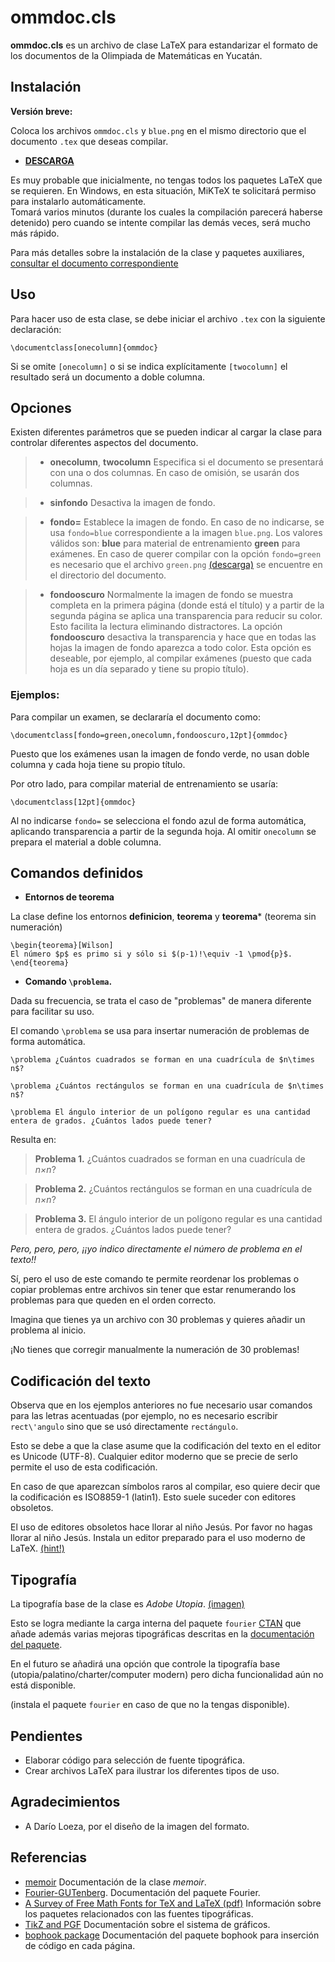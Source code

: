 ommdoc.cls
======


**ommdoc.cls** es un archivo de clase LaTeX para estandarizar el formato de los documentos de la Olimpiada de Matemáticas en Yucatán.

Instalación 
------

**Versión breve:**

Coloca los archivos  `ommdoc.cls`  y `blue.png` en el mismo directorio que el documento `.tex` que deseas compilar. 

* **[DESCARGA](https://github.com/proposicion47/ommdoc/archive/master.zip)**

Es muy probable que inicialmente, no tengas todos los paquetes LaTeX que se requieren. 
En Windows, en esta situación, MiKTeX te solicitará permiso para instalarlo automáticamente.  
Tomará varios minutos (durante los cuales la compilación parecerá haberse detenido) pero cuando se intente compilar
las demás veces, será mucho más rápido.

Para más detalles sobre la instalación de la clase y paquetes auxiliares, [consultar el documento correspondiente](https://github.com/proposicion47/ommdoc/blob/master/instalacion.md)

Uso 
------

Para hacer uso de esta clase, se debe iniciar el archivo `.tex` con la siguiente declaración:

    \documentclass[onecolumn]{ommdoc}
  
Si se omite `[onecolumn]`  o si se indica explícitamente `[twocolumn]` el resultado será un documento a doble columna.



Opciones
------

Existen diferentes parámetros que se pueden indicar al cargar la clase para controlar diferentes aspectos del documento.


> * **onecolumn**, **twocolumn**
> Especifica si el documento se presentará con una o dos columnas. En caso de omisión, se usarán dos columnas.


> *  **sinfondo**
> Desactiva la imagen de fondo. 

> *  **fondo=**
> Establece la imagen de fondo. En caso de no indicarse, se usa `fondo=blue` correspondiente a la imagen `blue.png`.
> Los valores válidos son: 
> **blue** para material de entrenamiento
> **green** para exámenes.
> En caso de querer compilar con la opción `fondo=green` es necesario que 
> el archivo  `green.png` [(descarga)](https://github.com/proposicion47/ommdoc) se encuentre en el directorio del documento.  

> * **fondooscuro**
> Normalmente la imagen de fondo se muestra completa en la primera página (donde está el título) 
> y a partir de la segunda página se aplica una transparencia para reducir su color. 
> Esto facilita la lectura eliminando distractores. 
> La opción **fondooscuro** desactiva la transparencia y hace que en todas las hojas la imagen de fondo
> aparezca a todo color. Esta opción es deseable, por ejemplo, al compilar exámenes 
> (puesto que cada hoja es un día separado y tiene su propio título).


### Ejemplos:

Para compilar un examen, se declararía el documento como:

    \documentclass[fondo=green,onecolumn,fondooscuro,12pt]{ommdoc}

Puesto que los exámenes usan la imagen de fondo verde, no usan doble columna y cada hoja tiene su propio título.

Por otro lado, para compilar material de entrenamiento se usaría:

    \documentclass[12pt]{ommdoc}
  
Al no indicarse `fondo=` se selecciona el fondo azul de forma automática, 
aplicando transparencia a partir de la segunda hoja.
Al omitir `onecolumn` se prepara el material a doble columna.



Comandos definidos 
-------

* **Entornos de teorema**

La clase define los entornos **definicion**, **teorema** y **teorema*** (teorema sin numeración)

    \begin{teorema}[Wilson] 
    El número $p$ es primo si y sólo si $(p-1)!\equiv -1 \pmod{p}$.
    \end{teorema}
  

* **Comando `\problema`.**

Dada su frecuencia, se trata el caso de "problemas" de manera diferente para facilitar su uso. 

El comando `\problema` se usa para insertar numeración de problemas de forma automática.

    \problema ¿Cuántos cuadrados se forman en una cuadrícula de $n\times n$?

    \problema ¿Cuántos rectángulos se forman en una cuadrícula de $n\times n$?
    
    \problema El ángulo interior de un polígono regular es una cantidad entera de grados. ¿Cuántos lados puede tener?
    
Resulta en:

> **Problema 1.** ¿Cuántos cuadrados se forman en una cuadrícula de _n×n_?

> **Problema 2.** ¿Cuántos rectángulos se forman en una cuadrícula de _n×n_?

> **Problema 3.** El ángulo interior de un polígono regular es una cantidad entera de grados. ¿Cuántos lados puede tener?


_Pero, pero, pero, ¡¡yo indico directamente el número de problema en el texto!!_

Sí, pero el uso de este comando te permite reordenar los problemas o copiar 
problemas entre archivos sin tener que estar renumerando los problemas para que queden en el orden correcto.

Imagina que tienes ya un archivo con 30 problemas y quieres añadir un problema al inicio. 

¡No tienes que corregir manualmente la numeración de 30 problemas!


Codificación del texto
------

Observa que en los ejemplos anteriores no fue necesario usar comandos para las letras acentuadas 
(por ejemplo, no es necesario escribir `rect\'angulo` sino que se usó directamente `rectángulo`.

Esto se debe a que la clase asume que la codificación del texto en el editor es Unicode (UTF-8).
Cualquier editor moderno que se precie de serlo permite el uso de esta codificación. 

En caso de que aparezcan símbolos raros al compilar, eso quiere decir que la codificación es ISO8859-1 (latin1). 
Esto suele suceder con editores obsoletos.

El uso de editores obsoletos hace llorar al niño Jesús. Por favor no hagas llorar al niño Jesús. Instala
un editor preparado para el uso moderno de LaTeX. [(hint!)](http://www.texniccenter.org/resources/downloads/29)


Tipografía 
------

La tipografía base de la clase es _Adobe Utopia_. [(imagen)](http://upload.wikimedia.org/wikipedia/en/5/58/Utopia_Specimen.png)

Esto se logra mediante la carga interna del paquete `fourier` [CTAN](http://www.ctan.org/pkg/fourier)
que añade además varias mejoras tipográficas descritas en la 
[documentación del paquete](http://tezcatl.fciencias.unam.mx/tex-archive/fonts/fourier-GUT/doc/latex/fourier/fourier-doc-en.pdf).

En el futuro se añadirá una opción que controle la tipografía base (utopia/palatino/charter/computer modern) 
pero dicha funcionalidad aún no está disponible.


(instala el paquete `fourier` en caso de que no la tengas disponible).

Pendientes
-------
* Elaborar código para selección de fuente tipográfica.
* Crear archivos LaTeX para ilustrar los diferentes tipos de uso.  



Agradecimientos
------

* A Darío Loeza, por el diseño de la imagen del formato.

Referencias 
------

* [memoir](http://tezcatl.fciencias.unam.mx/tex-archive/macros/latex/contrib/memoir/memman.pdf) Documentación de la clase _memoir_.
* [Fourier-GUTenberg](http://tezcatl.fciencias.unam.mx/tex-archive/fonts/fourier-GUT/doc/latex/fourier/fourier-doc-en.pdf). Documentación del paquete Fourier.
* [A Survey of Free Math Fonts for TeX and LaTeX (pdf)](http://tug.org/pracjourn/2006-1/hartke/hartke.pdf) Información sobre los paquetes relacionados con las fuentes tipográficas.
* [TikZ and PGF](http://www.texample.net/media/pgf/builds/pgfmanualCVS2012-11-04.pdf) Documentación sobre el sistema de gráficos.
* [bophook package](http://www.ctan.org/pkg/bophook) Documentación del paquete bophook para inserción de código en cada página.
